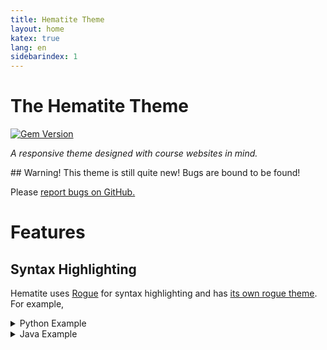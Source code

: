 ```yaml
---
title: Hematite Theme
layout: home
katex: true
lang: en
sidebarindex: 1
---
```


# The Hematite Theme
[![Gem Version](https://badge.fury.io/rb/hematite.svg)](https://badge.fury.io/rb/hematite)

*A responsive theme designed with course websites in mind.*

<aside class="warning" markdown=1>
## Warning!
This theme is still quite new! Bugs are bound to be found!

Please [report bugs on GitHub.](https://github.com/personalizedrefrigerator/jekyll-hematite-theme/issues/new)
</aside>

# Features
## Syntax Highlighting

Hematite uses [Rogue](https://github.com/rouge-ruby/rouge) for syntax highlighting and
has [its own rogue theme](https://github.com/personalizedrefrigerator/jekyll-hematite-theme/blob/main/_sass/_rogue.scss). For example,

<details markdown=1><summary>Python Example</summary>
```py
def my_function():
    if 1 == 2:
        assert False
    else:
        variable = 123.4 + 1 / 2

        # Now print something!
        print("This is Python")

if __name__ == "__main__":
    import sys
    my_function()
    sys.exit(1)
```
</details>

<details markdown=1><summary>HTML Example</summary>
```html
<!DOCTYPE html>
<html lang="en">
    <head>
        <title>Test...</title>
        <script>
            if (true || 1 || false) {
                alert(`Testing...`);
            }
            // JS Comment 1
            /* JS comment 2 */
        </script>

        <style>
            :root {
                color: red;
            }
        </style>

        <!-- An HTML comment -->
    </head>
    <body>
        <h1>Header</h1>
        <p>Paragraph</p>
    </body>
</html>
```
</details>
<details markdown=1><summary>Java Example</summary>
```java
package foo.bar;

public class Foo {
    public static void main(String[] args) {
        System.out.println("Hmm...");
    }
}
```
</details>


## Calendar Layout
Select the `calendar` layout to display a visual calendar. [Calendar layout example](example/calendar).

## Math
By including `katex: true` in a site's header, $$\KaTeX$$ can be loaded.

Write math by wrapping expressions in `$$`. For example,

```tex
### $$\KaTeX$$ example
$$\text{This}\qquad$$ is an example of $$\KaTeX$$ usage.

\\[
    f^{(n)}\left(z\right) = \frac{n!}{2\pi i} \oint_\gamma \frac{f(w)}{\left(w - z\right)^{n + 1}} dw
\\]
```

renders as
<details markdown=1><summary>Result</summary>
### $$\KaTeX$$ example
$$\text{This}\qquad$$ is an example of $$\KaTeX$$ usage.

\\[
    f^{(n)}\left(z\right) = \frac{n!}{2\pi i} \oint_\gamma \frac{f(w)}{\left(w - z\right)^{n + 1}} dw
\\]
</details>

## Other features
This theme also supports blog-like posts (they show up on the calendar) and searchable content.

See the [documentation]({{ "assets/html/all_tags.html#tag__documentation" | relative_url }}) posts for more!
